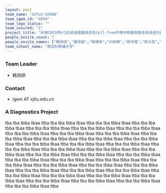 ```yaml
---
layout: post
team_name: "XJTLU-CHINA"
team_igem_id: "4054"
team_logo_status: ""
team_insured: "1"
project_title: "利用CRISPR/CAS改造噬菌体并在Cell-free环境中构建双稳态系统进行细菌的定量检测"
people_onsite_count: 7
people_onsite_names: ["韩欣研","聂欣辰","杨翊伟","刘炜琳","杨书淮","陈力哲","王思淼"]
team_school_name: "西交利物浦大学"
---
```



### Team Leader
* 韩欣研

### Contact
* igem AT xjtlu.edu.cn

### A Diagnostics Project

tba tba tbba tbaa ttba tba tba tbba tbaa ttba tba tba tbba tbaa ttba tba tba tbba tbaa ttba tba tba tbba tbaa ttba tba tba tbba tbaa ttba tba tba tbba tbaa ttba tba tba tbba tbaa ttba tba tba tbba tbaa ttba tba tba tbba tbaa ttba tba tba tbba tbaa ttba tba tba tbba tbaa ttba tba tba tbba tbaa ttba tba tba tbba tbaa ttba tba tba tbba tbaa ttba tba tba tbba tbaa ttba tba tba tbba tbaa ttba tba tba tbba tbaa ttba tba tba tbba tbaa ttba tba tba tbba tbaa ttba tba tba tbba tbaa ttba tba tba tbba tbaa ttba tba tba tbba tbaa ttba tba tba tbba tbaa ttba tba tba tbba tbaa ttba tba tba tbba tbaa ttba tba tba tbba tbaa ttba tba tba tbba tbaa ttba tba tba tbba tbaa ttba tba tba tbba tbaa ttba tba tba tbba tbaa ttba tba tba tbba tbaa ttba tba tba tbba tbaa ttba tba tba tbba tbaa ttba tba tba tbba tbaa ttba tba tba tbba tbaa ttba tba tba tbba tbaa ttba tba tba tbba tbaa ttba tba tba tbba tbaa ttba tba tba tbba tbaa ttba tba tba tbba tbaa ttba tba tba tbba tbaa ttba 
